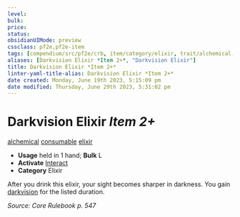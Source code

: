 ```yaml
---
level:
bulk:
price:
status:
obsidianUIMode: preview
cssclass: pf2e,pf2e-item
tags: [compendium/src/pf2e/crb, item/category/elixir, trait/alchemical, trait/consumable, trait/elixir]
aliases: [Darkvision Elixir *Item 2+*, "Darkvision Elixir"]
title: Darkvision Elixir *Item 2+*
linter-yaml-title-alias: Darkvision Elixir *Item 2+*
date created: Monday, June 19th 2023, 5:15:09 pm
date modified: Thursday, June 29th 2023, 5:31:02 pm
---
```


# Darkvision Elixir *Item 2+*

[alchemical](rules/traits/alchemical.md) [consumable](rules/traits/consumable.md) [elixir](rules/traits/elixir.md)  

- **Usage** held in 1 hand; **Bulk** L
- **Activate** [Interact](rules/actions/interact.md)
- **Category** Elixir

After you drink this elixir, your sight becomes sharper in darkness. You gain [darkvision](rules/abilities/darkvision.md) for the listed duration.

*Source: Core Rulebook p. 547*
